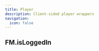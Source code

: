 ```yaml
---
title: Player
description: Client-sided player wrappers
navigation:
  icon: false
---
```


## FM.isLoggedIn
